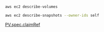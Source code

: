 
```bash

aws ec2 describe-volumes

aws ec2 describe-snapshots --owner-ids self
```


[PV.spec.claimRef](https://stackoverflow.com/questions/34282704/can-a-pvc-be-bound-to-a-specific-pv/34323691#34323691)



